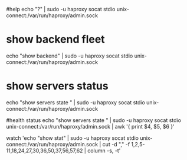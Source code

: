

#help 
echo "?" | sudo -u haproxy socat stdio unix-connect:/var/run/haproxy/admin.sock

# show backend fleet
echo "show backend" | sudo -u haproxy socat stdio unix-connect:/var/run/haproxy/admin.sock

# show servers status
echo "show servers state <backend name>" | sudo -u haproxy socat stdio unix-connect:/var/run/haproxy/admin.sock


#health status
echo "show servers state <backend name>" | sudo -u haproxy socat stdio unix-connect:/var/run/haproxy/admin.sock | awk '{ print $4, $5, $6 }'




watch 'echo "show stat" | sudo -u haproxy socat stdio unix-connect:/var/run/haproxy/admin.sock | cut -d "," -f 1,2,5-11,18,24,27,30,36,50,37,56,57,62 | column -s, -t'
